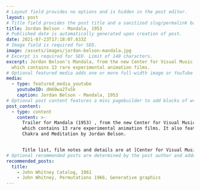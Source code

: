 ```yaml
---
# Layout field provides no options and is hidden in the post editor.
layout: post
# Title field provides the post title and a sanitized slug/permalink based on the title content. !!! Use a descriptive title and then do not change it !!!
title: Jordan Belson - Mandala, 1953
# Published date is automatically generated upon creation of post.
date: 2021-07-23T17:18:07.633Z
# Image field is required for SEO.
image: /assets/images/jordan-belson-mandala.jpg
# Excerpt is required for SEO. Limit of 140 characters.
excerpt: Jordan Belson's Mandala, from the new Center for Visual Music DVD,
  which contains 13 rare experimental animation films.
# Optional featured media adds one or more full-width image or YouTube embeds to the top of the post.
media:
  - type: featured_media_youtube
    youtubeID: dH60wa2TuSk
    caption: Jordan Belson - Mandala, 1953
# Optional post content features a mini pagebuilder to add blocks of written content, images, and YouTube embeds to the post. Recommended at least one instance of WYSIWYG block.
post_content:
  - type: content
    content: >-
      Trailer for Mandala (1953) , from the new Center for Visual Music DVD,
      which contains 13 rare experimental animation films. It also features
      Chakra and Meditation by Jordan Belson.


      Title list, film notes and details are at [Center for Visual Music](http://centerforvisualmusic.org/visualmusicdvd/)
# Optional recommended posts are determined by the post author and added here. This is good for SEO and internal linking.
recommended_posts:
  title:
    - John Whitney Catalog, 1961
    - John Whitney, Permutations 1966, Generative graphics
---
```

